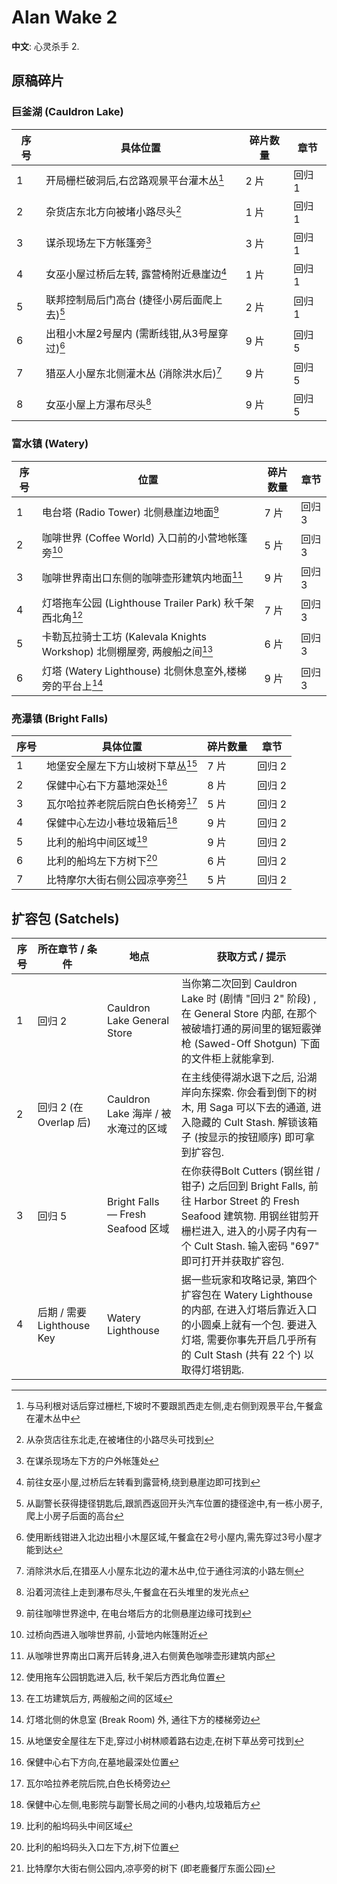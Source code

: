 # Alan Wake 2

**中文**: 心灵杀手 2.

## 原稿碎片

### 巨釜湖 (Cauldron Lake)

| 序号 | 具体位置                                     | 碎片数量 | 章节   |
|------|----------------------------------------------|----------|--------|
| 1    | 开局栅栏破洞后,右岔路观景平台灌木丛[^1]      | 2 片     | 回归 1 |
| 2    | 杂货店东北方向被堵小路尽头[^2]               | 1 片     | 回归 1 |
| 3    | 谋杀现场左下方帐篷旁[^3]                     | 3 片     | 回归 1 |
| 4    | 女巫小屋过桥后左转, 露营椅附近悬崖边[^4]     | 1 片     | 回归 1 |
| 5    | 联邦控制局后门高台 (捷径小房后面爬上去)[^5]  | 2 片     | 回归 1 |
| 6    | 出租小木屋2号屋内 (需断线钳,从3号屋穿过)[^6] | 9 片     | 回归 5 |
| 7    | 猎巫人小屋东北侧灌木丛 (消除洪水后)[^7]      | 9 片     | 回归 5 |
| 8    | 女巫小屋上方瀑布尽头[^8]                     | 9 片     | 回归 5 |

[^1]: 与马利根对话后穿过栅栏,下坡时不要跟凯西走左侧,走右侧到观景平台,午餐盒在灌木丛中
[^2]: 从杂货店往东北走,在被堵住的小路尽头可找到
[^3]: 在谋杀现场左下方的户外帐篷处
[^4]: 前往女巫小屋,过桥后左转看到露营椅,绕到悬崖边即可找到
[^5]: 从副警长获得捷径钥匙后,跟凯西返回开头汽车位置的捷径途中,有一栋小房子,爬上小房子后面的高台
[^6]: 使用断线钳进入北边出租小木屋区域,午餐盒在2号小屋内,需先穿过3号小屋才能到达
[^7]: 消除洪水后,在猎巫人小屋东北边的灌木丛中,位于通往河滨的小路左侧
[^8]: 沿着河流往上走到瀑布尽头,午餐盒在石头堆里的发光点

### 富水镇 (Watery)

| 序号 | 位置                                                                     | 碎片数量 | 章节   |
|------|--------------------------------------------------------------------------|----------|--------|
| 1    | 电台塔 (Radio Tower) 北侧悬崖边地面[^9]                                  | 7 片     | 回归 3 |
| 2    | 咖啡世界 (Coffee World) 入口前的小营地帐篷旁[^10]                        | 5 片     | 回归 3 |
| 3    | 咖啡世界南出口东侧的咖啡壶形建筑内地面[^11]                              | 9 片     | 回归 3 |
| 4    | 灯塔拖车公园 (Lighthouse Trailer Park) 秋千架西北角[^12]                 | 7 片     | 回归 3 |
| 5    | 卡勒瓦拉骑士工坊 (Kalevala Knights Workshop) 北侧棚屋旁, 两艘船之间[^13] | 6 片     | 回归 3 |
| 6    | 灯塔 (Watery Lighthouse) 北侧休息室外,楼梯旁的平台上[^14]                | 9 片     | 回归 3 |

[^9]: 前往咖啡世界途中, 在电台塔后方的北侧悬崖边缘可找到
[^10]: 过桥向西进入咖啡世界前, 小营地内帐篷附近
[^11]: 从咖啡世界南出口离开后转身,进入右侧黄色咖啡壶形建筑内部
[^12]: 使用拖车公园钥匙进入后, 秋千架后方西北角位置
[^13]: 在工坊建筑后方, 两艘船之间的区域
[^14]: 灯塔北侧的休息室 (Break Room) 外, 通往下方的楼梯旁边

### 亮瀑镇 (Bright Falls)

| 序号 | 具体位置                          | 碎片数量 | 章节   |
|------|-----------------------------------|----------|--------|
| 1    | 地堡安全屋左下方山坡树下草丛[^15] | 7 片     | 回归 2 |
| 2    | 保健中心右下方墓地深处[^16]       | 8 片     | 回归 2 |
| 3    | 瓦尔哈拉养老院后院白色长椅旁[^17] | 5 片     | 回归 2 |
| 4    | 保健中心左边小巷垃圾箱后[^18]     | 9 片     | 回归 2 |
| 5    | 比利的船坞中间区域[^19]           | 9 片     | 回归 2 |
| 6    | 比利的船坞左下方树下[^20]         | 6 片     | 回归 2 |
| 7    | 比特摩尔大街右侧公园凉亭旁[^21]   | 5 片     | 回归 2 |

[^15]: 从地堡安全屋往左下走,穿过小树林顺着路右边走,在树下草丛旁可找到
[^16]: 保健中心右下方向,在墓地最深处位置
[^17]: 瓦尔哈拉养老院后院,白色长椅旁边
[^18]: 保健中心左侧,电影院与副警长局之间的小巷内,垃圾箱后方
[^19]: 比利的船坞码头中间区域
[^20]: 比利的船坞码头入口左下方,树下位置
[^21]: 比特摩尔大街右侧公园内,凉亭旁的树下 (即老鹿餐厅东面公园)

## 扩容包 (Satchels)

| 序号 | 所在章节 / 条件            | 地点                                | 获取方式 / 提示                                                                                                                                                                                     |
|------|----------------------------|-------------------------------------|-----------------------------------------------------------------------------------------------------------------------------------------------------------------------------------------------------|
| 1    | 回归 2                     | Cauldron Lake General Store         | 当你第二次回到 Cauldron Lake 时 (剧情 "回归 2" 阶段) , 在 General Store 内部, 在那个被破墙打通的房间里的锯短霰弹枪 (Sawed-Off Shotgun) 下面的文件柜上就能拿到.                                      |
| 2    | 回归 2 (在 Overlap 后)     | Cauldron Lake 海岸 / 被水淹过的区域 | 在主线使得湖水退下之后, 沿湖岸向东探索. 你会看到倒下的树木, 用 Saga 可以下去的通道, 进入隐藏的 Cult Stash. 解锁该箱子 (按显示的按钮顺序) 即可拿到扩容包.                                            |
| 3    | 回归 5                     | Bright Falls — Fresh Seafood 区域   | 在你获得Bolt Cutters (钢丝钳 / 钳子) 之后回到 Bright Falls, 前往 Harbor Street 的 Fresh Seafood 建筑物. 用钢丝钳剪开栅栏进入, 进入的小房子内有一个 Cult Stash. 输入密码 "697" 即可打开并获取扩容包. |
| 4    | 后期 / 需要 Lighthouse Key | Watery Lighthouse                   | 据一些玩家和攻略记录, 第四个扩容包在 Watery Lighthouse 的内部, 在进入灯塔后靠近入口的小圆桌上就有一个包. 要进入灯塔, 需要你事先开启几乎所有的 Cult Stash (共有 22 个) 以取得灯塔钥匙.               |
